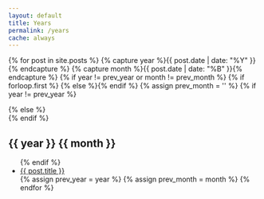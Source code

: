 ```yaml
---
layout: default
title: Years
permalink: /years
cache: always
---
```


{% for post in site.posts %}
{% capture year %}{{ post.date | date: "%Y" }}{% endcapture %}
{% capture month %}{{ post.date | date: "%B" }}{% endcapture %}
{% if year != prev_year or month != prev_month %}
{% if forloop.first %} {% else %}</ul></div>{% endif %}
{% assign prev_month = '' %}
{% if year != prev_year %}
<div class="row listrecent">
{% else %}
<div id="{{ year }}" class="row listrecent">
{% endif %}
<div class="section-title col-md-12 mt-4"><h2 class="text-capitalize"><span>{{ year }} {{ month }}</span></h2></div>
<ul>
{% endif %}
<li><a href="{{ post.url }}">{{ post.title }}</a></li>
{% assign prev_year = year %}
{% assign prev_month = month %}
{% endfor %}

<script>
    async function renderCurrentKeyYear() {
        var year = window.location.hash;
        if (year.length > 0) {
            $(year).collapse('show');
        }
        else {
            $('div.collapse').each(function( index ) {
                $(this).collapse('show');
            });
        }
    }

    window.addEventListener('load', () => {
        renderCurrentKeyYear();
    });
</script>
